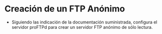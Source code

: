 # Creación de un FTP Anónimo

* Siguiendo las indicación de la documentación suministrada, configura el servidor proFTPd para crear un servidor FTP anónimo de sólo lectura.
